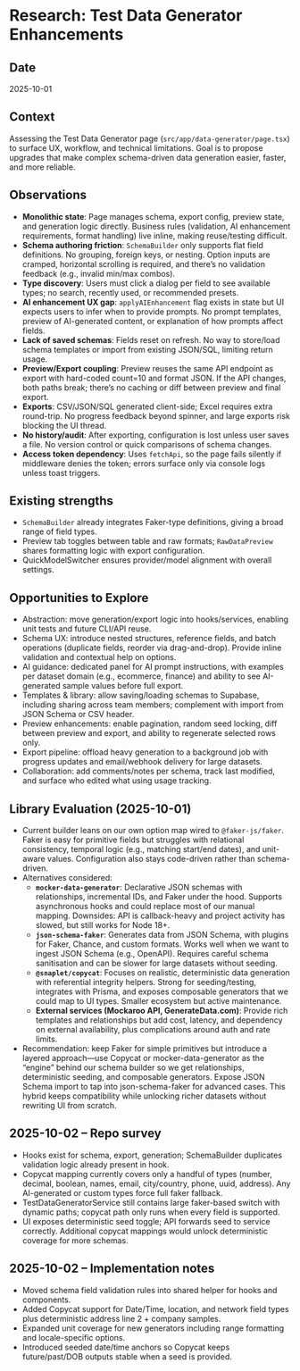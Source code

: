 # Research: Test Data Generator Enhancements

## Date
2025-10-01

## Context
Assessing the Test Data Generator page (`src/app/data-generator/page.tsx`) to surface UX, workflow, and technical limitations. Goal is to propose upgrades that make complex schema-driven data generation easier, faster, and more reliable.

## Observations
- **Monolithic state**: Page manages schema, export config, preview state, and generation logic directly. Business rules (validation, AI enhancement requirements, format handling) live inline, making reuse/testing difficult.
- **Schema authoring friction**: `SchemaBuilder` only supports flat field definitions. No grouping, foreign keys, or nesting. Option inputs are cramped, horizontal scrolling is required, and there’s no validation feedback (e.g., invalid min/max combos).
- **Type discovery**: Users must click a dialog per field to see available types; no search, recently used, or recommended presets.
- **AI enhancement UX gap**: `applyAIEnhancement` flag exists in state but UI expects users to infer when to provide prompts. No prompt templates, preview of AI-generated content, or explanation of how prompts affect fields.
- **Lack of saved schemas**: Fields reset on refresh. No way to store/load schema templates or import from existing JSON/SQL, limiting return usage.
- **Preview/Export coupling**: Preview reuses the same API endpoint as export with hard-coded count=10 and format JSON. If the API changes, both paths break; there’s no caching or diff between preview and final export.
- **Exports**: CSV/JSON/SQL generated client-side; Excel requires extra round-trip. No progress feedback beyond spinner, and large exports risk blocking the UI thread.
- **No history/audit**: After exporting, configuration is lost unless user saves a file. No version control or quick comparisons of schema changes.
- **Access token dependency**: Uses `fetchApi`, so the page fails silently if middleware denies the token; errors surface only via console logs unless toast triggers.

## Existing strengths
- `SchemaBuilder` already integrates Faker-type definitions, giving a broad range of field types.
- Preview tab toggles between table and raw formats; `RawDataPreview` shares formatting logic with export configuration.
- QuickModelSwitcher ensures provider/model alignment with overall settings.

## Opportunities to Explore
- Abstraction: move generation/export logic into hooks/services, enabling unit tests and future CLI/API reuse.
- Schema UX: introduce nested structures, reference fields, and batch operations (duplicate fields, reorder via drag-and-drop). Provide inline validation and contextual help on options.
- AI guidance: dedicated panel for AI prompt instructions, with examples per dataset domain (e.g., ecommerce, finance) and ability to see AI-generated sample values before full export.
- Templates & library: allow saving/loading schemas to Supabase, including sharing across team members; complement with import from JSON Schema or CSV header.
- Preview enhancements: enable pagination, random seed locking, diff between preview and export, and ability to regenerate selected rows only.
- Export pipeline: offload heavy generation to a background job with progress updates and email/webhook delivery for large datasets.
- Collaboration: add comments/notes per schema, track last modified, and surface who edited what using usage tracking.

## Library Evaluation (2025-10-01)
- Current builder leans on our own option map wired to `@faker-js/faker`. Faker is easy for primitive fields but struggles with relational consistency, temporal logic (e.g., matching start/end dates), and unit-aware values. Configuration also stays code-driven rather than schema-driven.
- Alternatives considered:
  - **`mocker-data-generator`**: Declarative JSON schemas with relationships, incremental IDs, and Faker under the hood. Supports asynchronous hooks and could replace most of our manual mapping. Downsides: API is callback-heavy and project activity has slowed, but still works for Node 18+.
  - **`json-schema-faker`**: Generates data from JSON Schema, with plugins for Faker, Chance, and custom formats. Works well when we want to ingest JSON Schema (e.g., OpenAPI). Requires careful schema sanitisation and can be slower for large datasets without seeding.
  - **`@snaplet/copycat`**: Focuses on realistic, deterministic data generation with referential integrity helpers. Strong for seeding/testing, integrates with Prisma, and exposes composable generators that we could map to UI types. Smaller ecosystem but active maintenance.
  - **External services (Mockaroo API, GenerateData.com)**: Provide rich templates and relationships but add cost, latency, and dependency on external availability, plus complications around auth and rate limits.
- Recommendation: keep Faker for simple primitives but introduce a layered approach—use Copycat or mocker-data-generator as the “engine” behind our schema builder so we get relationships, deterministic seeding, and composable generators. Expose JSON Schema import to tap into json-schema-faker for advanced cases. This hybrid keeps compatibility while unlocking richer datasets without rewriting UI from scratch.

## 2025-10-02 – Repo survey
- Hooks exist for schema, export, generation; SchemaBuilder duplicates validation logic already present in hook.
- Copycat mapping currently covers only a handful of types (number, decimal, boolean, names, email, city/country, phone, uuid, address). Any AI-generated or custom types force full faker fallback.
- TestDataGeneratorService still contains large faker-based switch with dynamic paths; copycat path only runs when every field is supported.
- UI exposes deterministic seed toggle; API forwards seed to service correctly. Additional copycat mappings would unlock deterministic coverage for more schemas.

## 2025-10-02 – Implementation notes
- Moved schema field validation rules into shared helper for hooks and components.
- Added Copycat support for Date/Time, location, and network field types plus deterministic address line 2 + company samples.
- Expanded unit coverage for new generators including range formatting and locale-specific options.
- Introduced seeded date/time anchors so Copycat keeps future/past/DOB outputs stable when a seed is provided.
